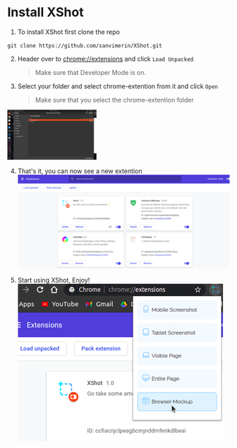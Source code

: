 # Install XShot

1. To install XShot first clone the repo

```
git clone https://github.com/sanvimerin/XShot.git
```

2. Header over to [chrome://extensions](chrome://extensions) and click `Load Unpacked`

   > Make sure that Developer Mode is on.

3. Select your folder and select chrome-extention from it and click `Open`
   > Make sure that you select the chrome-extention folder

<img src="https://raw.githubusercontent.com/sanvimerin/XShot/main/website/img/pt2.png" width="40%" />

4. That's it, you can now see a new extention
   ![](https://raw.githubusercontent.com/sanvimerin/XShot/main/website/img/pt3.png)

5. Start using XShot, Enjoy!
   ![](https://raw.githubusercontent.com/sanvimerin/XShot/main/website/img/pt4.png)

